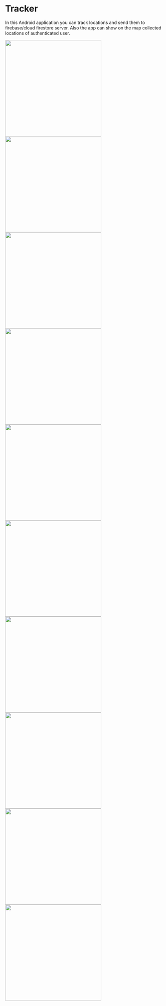# Tracker
In this Android application you can track locations and send them to firebase/cloud firestore server. 
Also the app can show on the map collected locations of authenticated user.

<img src="screenshots/1.jpg" width="308">
<img src="screenshots/2.jpg" width="308">
<img src="screenshots/3.jpg" width="308">
<img src="screenshots/4.jpg" width="308">
<img src="screenshots/5.jpg" width="308">
<img src="screenshots/6.jpg" width="308">
<img src="screenshots/7.jpg" width="308">
<img src="screenshots/8.jpg" width="308">
<img src="screenshots/9.jpg" width="308">
<img src="screenshots/10.jpg" width="308">
